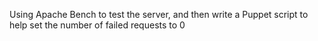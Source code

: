 Using Apache Bench to test the server, and then write a Puppet script to help set the number of failed requests to 0
